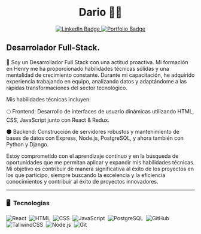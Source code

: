 
<h1 align="center">Dario 👨‍💻</h1>

<div id="badges"
    align="center">
    <a href="https://www.linkedin.com/in/dario-quintero-9a7618239/">
        <img src="https://img.shields.io/badge/LinkedIn-blue?style=for-the-badge&logo=linkedin&logoColor=white"
            alt="LinkedIn Badge" />
    </a>
    <a href="">
        <img src="https://img.shields.io/badge/Portfolio-8A2BE2?style=for-the-badge&&logoColor=white"
            alt="Portfolio Badge" />
    </a>
</div>



<h2 align="left">Desarrolador Full-Stack.</h2>


<p>🐢 Soy un Desarrollador Full Stack con una actitud proactiva. Mi formación en Henry me ha proporcionado habilidades técnicas sólidas y una mentalidad de crecimiento constante. Durante mi capacitación, he adquirido experiencia trabajando en equipo, analizando datos y adaptándome a las rápidas transformaciones del sector tecnológico.</p>

<p>Mis habilidades técnicas incluyen: </p>
<p>🌕 Frontend: Desarrollo de interfaces de usuario dinámicas utilizando HTML, CSS, JavaScript junto con React & Redux.</p>
<p>🌑 Backend: Construcción de servidores robustos y mantenimiento de bases de datos con Express, Node.js, PostgreSQL, y ahora también con Python y Django.</p>

<p>Estoy comprometido con el aprendizaje continuo y en la búsqueda de oportunidades que me permitan aplicar y expandir mis habilidades técnicas. Mi objetivo es contribuir de manera significativa al éxito de los proyectos en los que participo, siempre buscando la excelencia y la eficiencia
conocimientos y contribuir al éxito de proyectos innovadores.</p>

<hr></hr>

### 🖥 &nbsp;Tecnologias

![React](https://img.shields.io/badge/-React-05122A?style=flat&logo=react)&nbsp;
![HTML](https://img.shields.io/badge/-HTML-05122A?style=flat&logo=html5)&nbsp;
![CSS](https://img.shields.io/badge/-CSS-05122A?style=flat&logo=CSS3&logoColor=1572B6)&nbsp;
![JavaScript](https://img.shields.io/badge/-JavaScript-05122A?style=flat&logo=javascript)&nbsp;
![PostgreSQL](https://img.shields.io/badge/-PostgreSQL-05122A?style=flat&logo=postgresql&logoColor=white)&nbsp;
![GitHub](https://img.shields.io/badge/-GitHub-05122A?style=flat&logo=github)&nbsp;
![TaliwindCSS](https://img.shields.io/badge/-TailwindCSS-05122A?style=flat&logo=tailwindcss&logoColor=#06B6D4)&nbsp;
![Node.js](https://img.shields.io/badge/-Node.js-05122A?style=flat&logo=nodedotjs)&nbsp;
![Git](https://img.shields.io/badge/-Git-05122A?style=flat&logo=git)&nbsp;




